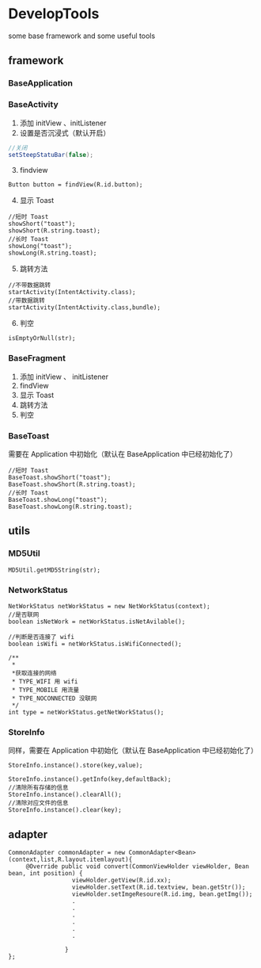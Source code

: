 # DevelopTools
some base framework and some useful tools

## framework
### BaseApplication
### BaseActivity
1. 添加 initView 、initListener
2. 设置是否沉浸式（默认开启）
 ```java
 //关闭
 setSteepStatuBar(false);
 ```
3. findview
 ```
 Button button = findView(R.id.button);
 ```
4. 显示 Toast
 ```
 //短时 Toast
 showShort("toast");
 showShort(R.string.toast);
 //长时 Toast
 showLong("toast");
 showLong(R.string.toast);
 ```
5. 跳转方法
 ```
 //不带数据跳转
 startActivity(IntentActivity.class);
 //带数据跳转
 startActivity(IntentActivity.class,bundle);
 ```
6. 判空
```
isEmptyOrNull(str);
```
### BaseFragment
1. 添加 initView 、 initListener
1. findView
2. 显示 Toast
3. 跳转方法
3. 判空
### BaseToast
需要在 Application 中初始化（默认在 BaseApplication 中已经初始化了）
 ```
 //短时 Toast
 BaseToast.showShort("toast");
 BaseToast.showShort(R.string.toast);
 //长时 Toast
 BaseToast.showLong("toast");
 BaseToast.showLong(R.string.toast);
 ```
 ## utils
 ### MD5Util
  ```
  MD5Util.getMD5String(str);
  ```
 ### NetworkStatus
  ```
  NetWorkStatus netWorkStatus = new NetWorkStatus(context);
  //是否联网
  boolean isNetWork = netWorkStatus.isNetAvilable();

  //判断是否连接了 wifi
  boolean isWifi = netWorkStatus.isWifiConnected();

  /**
   *
   *获取连接的网络
   * TYPE_WIFI 用 wifi
   * TYPE_MOBILE 用流量
   * TYPE_NOCONNECTED 没联网
   */
  int type = netWorkStatus.getNetWorkStatus();

  ```
 ### StoreInfo
 同样，需要在 Application 中初始化（默认在 BaseApplication 中已经初始化了）
 ```
 StoreInfo.instance().store(key,value);

 StoreInfo.instance().getInfo(key,defaultBack);
 //清除所有存储的信息
 StoreInfo.instance().clearAll();
 //清除对应文件的信息
 StoreInfo.instance().clear(key);
 ```
## adapter
```
CommonAdapter commonAdapter = new CommonAdapter<Bean>(context,list,R.layout.itemlayout){
     @Override public void convert(CommonViewHolder viewHolder, Bean bean, int position) {
                  viewHolder.getView(R.id.xx);
                  viewHolder.setText(R.id.textview, bean.getStr());
                  viewHolder.setImgeResoure(R.id.img, bean.getImg());
                  .
                  .
                  .
                  .
                  .
                  .

                }
};
```